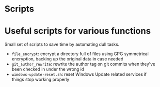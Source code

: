 # Scripts
# Useful scripts for various functions

Small set of scripts to save time by automating dull tasks.

* `file_encrypt`: encrypt a directory full of files using GPG symmetrical encryption, backing up the original data in case needed
* `git_author_rewrite`: rewrite the author tag on git commits when they've been checked in under the wrong id
* `windows-update-reset.sh`: reset Windows Update related services if things stop working properly
